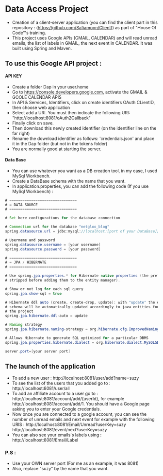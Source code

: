 # Data Access Project 

- Creation of a client-server application (you can find the client part in this repository : (https://github.com/Safiamoon/Client)) as part of "House Of Code"'s training. 
- This project uses Google APIs (GMAIL, CALENDAR) and will read unread emails, the list of labels in GMAIL, the next event in CALENDAR. It was built using Spring and Maven.

## To use this Google API project : 

#### API KEY

 - Create a folder Dap in your user.home
 - Go to https://console.developers.google.com, activate the GMAIL & GOOLE CALENDAR APIS
 - In API & Services, Identifiers, click on create identifiers OAuth CLientID, then choose web application
 - Select add a URI. You must then indicate the following URI: "http://localhost:8081/oAuth2Callback" 
 - Finally click on save.
 - Then download this newly created identifier (on the identifier line on the far right)
 - Rename the download identifier as follows: 'credentials.json' and place it in the Dap folder (but not in the tokens   folder)
 - You are normally good at starting the server.
 
#### Data Base 

- You can use whatever you want as a DB creation tool, in my case, I used MySql Workbench.
- Create a DataBase schema with the name that you want.
- In application.properties, you can add the following code (If you use MySql Workbench) : 

 ``` java
 # ===============================
# = DATA SOURCE
# ===============================

# Set here configurations for the database connection

# Connection url for the database "netgloo_blog"
spring.datasource.url = jdbc:mysql://localhost:[port of your DataBase]/[the name of your schema]

# Username and password
spring.datasource.username = [your username]
spring.datasource.password = [your password]

# ===============================
# = JPA / HIBERNATE
# ===============================

# Use spring.jpa.properties.* for Hibernate native properties (the prefix is
# stripped before adding them to the entity manager).

# Show or not log for each sql query
spring.jpa.show-sql = true

# Hibernate ddl auto (create, create-drop, update): with "update" the database
# schema will be automatically updated accordingly to java entities found in
# the project
spring.jpa.hibernate.ddl-auto = update

# Naming strategy
spring.jpa.hibernate.naming-strategy = org.hibernate.cfg.ImprovedNamingStrategy

# Allows Hibernate to generate SQL optimized for a particular DBMS
spring.jpa.properties.hibernate.dialect = org.hibernate.dialect.MySQL5Dialect

server.port=[your server port]

```

  
 

 
## The launch of the application

- To add a new user : http://localhost:8081/user/add?name=suzy
- To see the list of the users that you added go to : http://localhost:8081/user/all
- To add an affiliate account to a user go to : http://localhost:8081/account/add/{userId}, for example http://localhost:8081/account/add/1. You should have a Google page asking you to enter your Google credentials.
- Now once you are connected to a google account, you can see the number of unread emails and next event for example with the following URIS :
http://localhost:8081/Email/Unread?userKey=suzy
http://localhost:8081/event/next?userKey=suzy
- You can also see your emails's labels using : http://localhost:8081/Email/Label

### P.S : 

- Use your OWN server port (For me as an example, it was 8081)
- Also, replace "suzy" by the name that you want.

 
 


